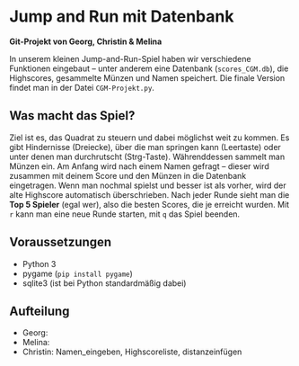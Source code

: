 # Jump and Run mit Datenbank
**Git-Projekt von Georg, Christin & Melina**

In unserem kleinen Jump-and-Run-Spiel haben wir verschiedene Funktionen eingebaut – unter anderem eine Datenbank (`scores_CGM.db`), die Highscores, gesammelte Münzen und Namen speichert. Die finale Version findet man in der Datei `CGM-Projekt.py`.

## Was macht das Spiel?
Ziel ist es, das Quadrat zu steuern und dabei möglichst weit zu kommen. Es gibt Hindernisse (Dreiecke), über die man springen kann (Leertaste) oder unter denen man durchrutscht (Strg-Taste). Währenddessen sammelt man Münzen ein.
Am Anfang wird nach einem Namen gefragt – dieser wird zusammen mit deinem Score und den Münzen in die Datenbank eingetragen. Wenn man nochmal spielst und besser ist als vorher, wird der alte Highscore automatisch überschrieben.
Nach jeder Runde sieht man die **Top 5 Spieler** (egal wer), also die besten Scores, die je erreicht wurden.
Mit `r` kann man eine neue Runde starten, mit `q` das Spiel beenden.

## Voraussetzungen
- Python 3
- pygame (`pip install pygame`)
- sqlite3 (ist bei Python standardmäßig dabei)

## Aufteilung
- Georg:
- Melina:
- Christin: Namen_eingeben, Highscoreliste, distanzeinfügen
